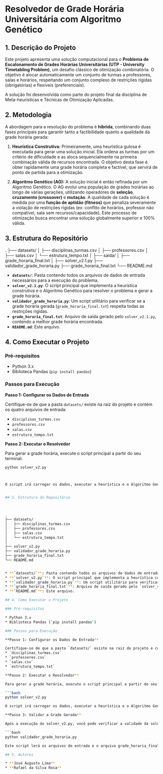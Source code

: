 # Resolvedor de Grade Horária Universitária com Algoritmo Genético

## 1. Descrição do Projeto

Este projeto apresenta uma solução computacional para o **Problema de Escalonamento de Grades Horárias Universitárias (UTP - University Timetabling Problem)**, um desafio clássico de otimização combinatória. O objetivo é alocar automaticamente um conjunto de turmas a professores, salas e horários, respeitando um conjunto complexo de restrições rígidas (obrigatórias) e flexíveis (preferenciais).

A solução foi desenvolvida como parte do projeto final da disciplina de Meta-heurísticas e Técnicas de Otimização Aplicadas.

## 2. Metodologia

A abordagem para a resolução do problema é **híbrida**, combinando duas fases principais para garantir tanto a factibilidade quanto a qualidade da grade horária gerada:

1.  **Heurística Construtiva:** Primeiramente, uma heurística gulosa é executada para gerar uma solução inicial. Ela ordena as turmas por um critério de dificuldade e as aloca sequencialmente na primeira combinação válida de recursos encontrada. O objetivo desta fase é obter rapidamente uma grade horária completa e factível, que servirá de ponto de partida para a otimização.

2.  **Algoritmo Genético (AG):** A solução inicial é então refinada por um Algoritmo Genético. O AG evolui uma população de grades horárias ao longo de várias gerações, utilizando operadores de **seleção**, **cruzamento (crossover)** e **mutação**. A qualidade de cada solução é medida por uma **função de aptidão (fitness)** que penaliza severamente a violação de restrições rígidas (ex: conflito de horários, professor não compatível, sala sem recursos/capacidade). Este processo de otimização busca encontrar uma solução globalmente superior e 100% válida.

## 3. Estrutura do Repositório
.
├── datasets/
│   ├── disciplinas_turmas.csv
│   ├── professores.csv
│   ├── salas.csv
│   └── estrutura_tempo.txt
│
├── saida/
│   ├── grade_horaria_final.txt
│
├── solver_v2.1.py
├── validador_grade_horaria.py
├── grade_horaria_final.txt
└── README.md

* **`datasets/`**: Pasta contendo todos os arquivos de dados de entrada necessários para a execução do problema.
* **`solver_v2.1.py`**: O script principal que implementa a heurística construtiva e o Algoritmo Genético para resolver o problema e gerar a grade horária.
* **`validador_grade_horaria.py`**: Um script utilitário para verificar se a grade horária gerada (`grade_horaria_final.txt`) respeita todas as restrições rígidas.
* **`grade_horaria_final.txt`**: Arquivo de saída gerado pelo `solver_v2.1.py`, contendo a melhor grade horária encontrada.
* **`README.md`**: Este arquivo.

## 4. Como Executar o Projeto

### Pré-requisitos

* Python 3.x
* Biblioteca Pandas (`pip install pandas`)

### Passos para Execução

**Passo 1: Configurar os Dados de Entrada**

Certifique-se de que a pasta `datasets/` existe na raiz do projeto e contém os quatro arquivos de entrada:
* `disciplinas_turmas.csv`
* `professores.csv`
* `salas.csv`
* `estrutura_tempo.txt`

**Passo 2: Executar o Resolvedor**

Para gerar a grade horária, execute o script principal a partir do seu terminal:

   ```bash
   python solver_v2.py



O script irá carregar os dados, executar a heurística e o Algoritmo Genético, e ao final, salvará a melhor solução encontrada no arquivo grade_horaria_final.txt


## 3. Estrutura do Repositório



.
├── datasets/
│   ├── disciplinas_turmas.csv
│   ├── professores.csv
│   ├── salas.csv
│   └── estrutura_tempo.txt
│
├── solver_v2.py
├── validador_grade_horaria.py
├── grade_horaria_final.txt
└── README.md


* **`datasets/`**: Pasta contendo todos os arquivos de dados de entrada necessários para a execução do problema.
* **`solver_v2.py`**: O script principal que implementa a heurística construtiva e o Algoritmo Genético para resolver o problema e gerar a grade horária.
* **`validador_grade_horaria.py`**: Um script utilitário para verificar se a grade horária gerada (`grade_horaria_final.txt`) respeita todas as restrições rígidas.
* **`grade_horaria_final.txt`**: Arquivo de saída gerado pelo `solver_v2.py`, contendo a melhor grade horária encontrada.
* **`README.md`**: Este arquivo.

## 4. Como Executar o Projeto

### Pré-requisitos

* Python 3.x
* Biblioteca Pandas (`pip install pandas`)

### Passos para Execução

**Passo 1: Configurar os Dados de Entrada**

Certifique-se de que a pasta `datasets/` existe na raiz do projeto e contém os quatro arquivos de entrada:
* `disciplinas_turmas.csv`
* `professores.csv`
* `salas.csv`
* `estrutura_tempo.txt`

**Passo 2: Executar o Resolvedor**

Para gerar a grade horária, execute o script principal a partir do seu terminal:

  ```bash
  python solver_v2.py

O script irá carregar os dados, executar a heurística e o Algoritmo Genético, e ao final, salvará a melhor solução encontrada no arquivo grade_horaria_final.txt. O tempo total de execução será impresso no console.

**Passo 3: Validar a Grade Gerada**

Após a execução do solver_v2.py, você pode verificar a validade da solução gerada executando o script de validação:

  ```bash
  python validador_grade_horaria.py

Este script lerá os arquivos de entrada e o arquivo grade_horaria_final.txt, e imprimirá no console um relatório indicando se foram encontrados conflitos de restrições rígidas.

## 5. Autores

* **José Augusto Lima**
* **Rafael da Silva Rosa**
